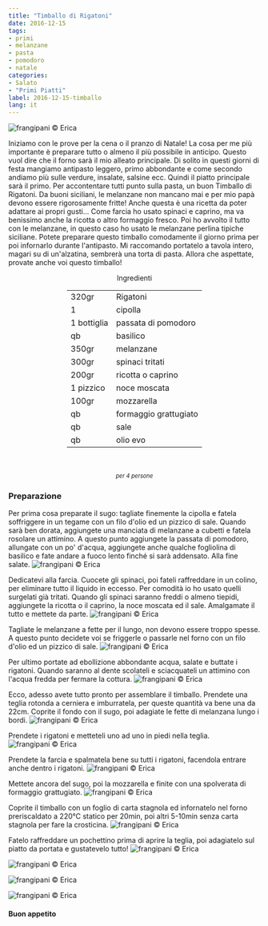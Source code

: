 ```yaml
---
title: "Timballo di Rigatoni"
date: 2016-12-15
tags:
- primi
- melanzane
- pasta
- pomodoro
- natale
categories:
- Salato
- "Primi Piatti"
label: 2016-12-15-timballo
lang: it
---
```

![](header.jpg "frangipani © Erica")

Iniziamo con le prove per la cena o il pranzo di Natale! La cosa per me più importante è preparare tutto o almeno il più possibile in anticipo. Questo vuol dire che il forno sarà il mio alleato principale. Di solito in questi giorni di festa mangiamo antipasto leggero, primo abbondante e come secondo andiamo più sulle verdure, insalate, salsine ecc. Quindi il piatto principale sarà il primo. Per accontentare tutti punto sulla pasta, un buon Timballo di Rigatoni. Da buoni siciliani, le melanzane non mancano mai e per mio papà devono essere rigorosamente fritte! Anche questa è una ricetta da poter adattare ai propri gusti... Come farcia ho usato spinaci e caprino, ma va benissimo anche la ricotta o altro formaggio fresco. Poi ho avvolto il tutto con le melanzane, in questo caso ho usato le melanzane perlina tipiche siciliane. Potete preparare questo timballo comodamente il giorno prima per poi infornarlo durante l'antipasto. Mi raccomando portatelo a tavola intero, magari su di un'alzatina, sembrerà una torta di pasta. Allora che aspettate, provate anche voi questo timballo!

<div id="wrapper" style="text-align: center">
  <div id="yourdiv" style="display: inline-block;">
    <div class="ingredients">
      <div class="ingredients-title">Ingredienti</div>
      <table>
        <tbody>
          <tr>
            <td>320gr</td>
            <td>Rigatoni</td>
          </tr>
          <tr>
            <td>1</td>
            <td>cipolla</td>
          </tr>
          <tr>
            <td>1 bottiglia</td>
            <td>passata di pomodoro</td>
          </tr>
          <tr>
            <td>qb</td>
            <td>basilico</td>
          </tr>
          <tr>
            <td>350gr</td>
            <td>melanzane</td>
          </tr>
          <tr>
            <td>300gr</td>
            <td>spinaci tritati</td>
          </tr>
          <tr>
            <td>200gr</td>
            <td>ricotta o caprino</td>
          </tr>
          <tr>
            <td>1 pizzico</td>
            <td>noce moscata</td>
          </tr>
          <tr>
            <td>100gr</td>
            <td>mozzarella</td>
          </tr>
          <tr>
            <td>qb</td>
            <td>formaggio grattugiato</td>
          </tr>
          <tr>
            <td>qb</td>
            <td>sale</td>
          </tr>
          <tr>
            <td>qb</td>
            <td>olio evo</td>
          </tr>
        </tbody>
      </table>
      <br></br>
      <i class="pull-right" style="font-size: 80%;">per 4 persone</i>
    </div>
  </div>
</div>


<h3>
  <font color="grey">
    <i class="fa fa-cogs"></i>
  </font> Preparazione
</h3>

Per prima cosa preparate il sugo: tagliate finemente la cipolla e fatela soffriggere in un tegame con un filo d'olio ed un pizzico di sale. Quando sarà ben dorata, aggiungete una manciata di melanzane a cubetti e fatela rosolare un attimino. A questo punto aggiungete la passata di pomodoro, allungate con un po' d'acqua, aggiungete anche qualche fogliolina di basilico e fate andare a fuoco lento finché si sarà addensato. Alla fine salate.
![](sugo.jpg "frangipani © Erica")

Dedicatevi alla farcia. Cuocete gli spinaci, poi fateli raffreddare in un colino, per eliminare tutto il liquido in eccesso. Per comodità io ho usato quelli surgelati già tritati. Quando gli spinaci saranno freddi o almeno tiepidi, aggiungete la ricotta o il caprino, la noce moscata ed il sale. Amalgamate il tutto e mettete da parte.
![](farcia.jpg "frangipani © Erica")

Tagliate le melanzane a fette per il lungo, non devono essere troppo spesse. A questo punto decidete voi se friggerle o passarle nel forno con un filo d'olio ed un pizzico di sale.
![](melanzane.jpg "frangipani © Erica")

Per ultimo portate ad ebollizione abbondante acqua, salate e buttate i rigatoni. Quando saranno al dente scolateli e sciacquateli un attimino con l'acqua fredda per fermare la cottura.
![](rigatoni.jpg "frangipani © Erica")

Ecco, adesso avete tutto pronto per assemblare il timballo. Prendete una teglia rotonda a cerniera e imburratela, per queste quantità va bene una da 22cm. Coprite il fondo con il sugo, poi adagiate le fette di melanzana lungo i bordi.
![](bordi.jpg "frangipani © Erica")

Prendete i rigatoni e metteteli uno ad uno in piedi nella teglia.
![](rigatoniteglia.jpg "frangipani © Erica")

Prendete la farcia e spalmatela bene su tutti i rigatoni, facendola entrare anche dentro i rigatoni.
![](rigatonifarciti.jpg "frangipani © Erica")

Mettete ancora del sugo, poi la mozzarella e finite con una spolverata di formaggio grattugiato.
![](teglia.jpg "frangipani © Erica")

Coprite il timballo con un foglio di carta stagnola ed infornatelo nel forno preriscaldato a 220°C statico per 20min, poi altri 5-10min senza carta stagnola per fare la crosticina.
![](sfornato.jpg "frangipani © Erica")

Fatelo raffreddare un pochettino prima di aprire la teglia, poi adagiatelo sul piatto da portata e gustatevelo tutto!
![](risultato1.jpg "frangipani © Erica")

![](risultato2.jpg "frangipani © Erica")

![](risultato3.jpg "frangipani © Erica")

![](risultato4.jpg "frangipani © Erica")


<h4>Buon appetito
  <font color="red">
    <i class="fa fa-smile-o"></i>
  </font>
</h4>
